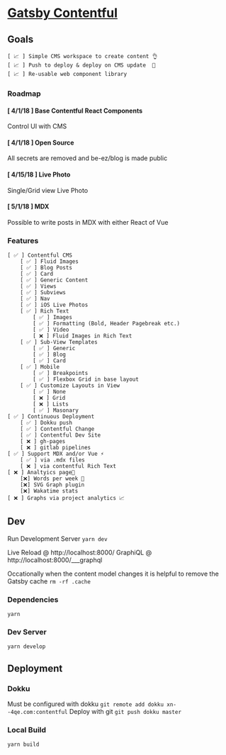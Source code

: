# [Gatsby Contentful](https://xn--4qe.com "Blog")

## Goals
    [ 📈 ] Simple CMS workspace to create content 👌
    [ 📈 ] Push to deploy & deploy on CMS update  💸
    [ 📈 ] Re-usable web component library
    
### Roadmap

#### __[ 4/1/18 ] Base Contentful React Components__
Control UI with CMS

#### __[ 4/1/18 ] Open Source__
All secrets are removed and be-ez/blog is made public

#### __[ 4/15/18 ] Live Photo__
Single/Grid view Live Photo

#### __[ 5/1/18 ]  MDX__
Possible to write posts in MDX with either React of Vue
        
### Features
    [ ✅ ] Contentful CMS
        [ ✅ ] Fluid Images
        [ ✅ ] Blog Posts
        [ ✅ ] Card
        [ ✅ ] Generic Content
        [ ✅ ] Views
        [ ✅ ] Subviews
        [ ✅ ] Nav
        [ ✅ ] iOS Live Photos
        [ ✅ ] Rich Text
            [ ✅ ] Images
            [ ✅ ] Formatting (Bold, Header Pagebreak etc.) 
            [ ✅ ] Video
            [ ❌ ] Fluid Images in Rich Text
        [ ✅ ] Sub-View Templates
            [ ✅ ] Generic
            [ ✅ ] Blog
            [ ✅ ] Card
        [ ✅ ] Mobile
            [ ✅ ] Breakpoints
            [ ✅ ] Flexbox Grid in base layout
        [ ✅ ] Customize Layouts in View
            [ ✅ ] None
            [ ❌ ] Grid
            [ ❌ ] Lists
            [ ✅ ] Masonary
    [ ✅ ] Continuous Deployment
        [ ✅ ] Dokku push
        [ ✅ ] Contentful Change
        [ ✅ ] Contentful Dev Site
        [ ❌ ] gh-pages
        [ ❌ ] gitlab pipelines
    [ ✅ ] Support MDX and/or Vue ⚡️
        [ ✅ ] via .mdx files
        [ ❌ ] via contentful Rich Text
    [ ❌ ] Analtyics page🔆
        [❌] Words per week 💯
        [❌] SVG Graph plugin
        [❌] Wakatime stats
    [ ❌ ] Graphs via project analytics 📈

## Dev
Run Development Server
`yarn dev`

Live Reload @ http://localhost:8000/
GraphiQL    @ http://localhost:8000/___graphql

Occationally when the content model changes it is helpful to remove the Gatsby cache
`rm -rf .cache`

### Dependencies
 `yarn` 

### Dev Server
`yarn develop`

## Deployment

### Dokku
Must be configured with dokku
`git remote add dokku xn--4qe.com:contentful`
Deploy with git
`git push dokku master`

### Local Build
`yarn build`
